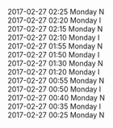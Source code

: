 2017-02-27 02:25 Monday  N  
2017-02-27 02:20 Monday  I  
2017-02-27 02:15 Monday  N  
2017-02-27 02:10 Monday  I  
2017-02-27 01:55 Monday  N  
2017-02-27 01:50 Monday  I  
2017-02-27 01:30 Monday  N  
2017-02-27 01:20 Monday  I  
2017-02-27 00:55 Monday  N  
2017-02-27 00:50 Monday  I  
2017-02-27 00:40 Monday  N  
2017-02-27 00:35 Monday  I  
2017-02-27 00:25 Monday  N  
